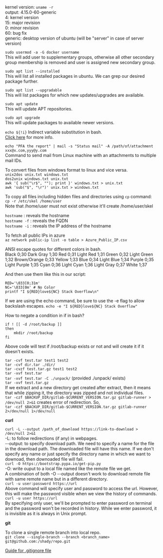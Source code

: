 kernel version: `uname -r` <br>
output: 4.15.0-60-generic <br>
4: kernel version <br>
15: major revision <br>
0: minor revision <br>
60: bug fix <br>
generic: desktop version of ubuntu \(will be "server" in case of server version\)

`sudo usermod -a -G docker username` <br>
This will add user to supplementary groups, otherwise all other secondary group membership is removed and user is assigned new secondary group.

`sudo apt list --installed` <br>
This will list all installed packages in ubuntu. We can grep our desired package further.

`sudo apt list --upgradable` <br>
This will list packages for which new updates/upgrades are available.

`sudo apt update` <br>
This will update APT repositories.

`sudo apt upgrade` <br>
This will update packages to available newer versions.

`echo ${!i}` Indirect variable substitution in bash.<br>
[Click here](https://stackoverflow.com/questions/57957477/how-to-perform-variable-substitution-in-bash-scripting?noredirect=1#comment102327282_57957477) for more info.

`echo "PFA the report" | mail -s "Status mail" -A /path/of/attachment xxx@x.com,yyy@y.com` <br>
Command to send mail from Linux machine with an attachments to multiple mail IDs.

To convert files from windows format to linux and vice versa. <br>
`unix2dos unix.txt windows.txt` <br>
`dos2unix windows.txt unix.txt` <br>
`awk '{ sub("\r$", ""); print }' windows.txt > unix.txt` <br>
`awk 'sub("$", "\r")' unix.txt > windows.txt` <br>

To copy all files including hidden files and directories using `cp` command: <br>
`cp -r /etc/skel /home/user` <br>
Note that /home/user must not exist otherwise it'll create /home/user/skel <br>

`hostname` : reveals the hostname <br>
`hostname -f` : reveals the FQDN <br>
`hostname -i` : reveals the IP address of the hostname

To fetch all public IPs in azure <br>
`az network public-ip list -o table > Azure_Public_IP.csv`

ANSI escape quotes for different colors in bash. <br>
Black        0;30     Dark Gray     1;30
Red          0;31     Light Red     1;31
Green        0;32     Light Green   1;32
Brown/Orange 0;33     Yellow        1;33
Blue         0;34     Light Blue    1;34
Purple       0;35     Light Purple  1;35
Cyan         0;36     Light Cyan    1;36
Light Gray   0;37     White         1;37

And then use them like this in our script:
```
RED='\033[0;31m'
NC='\033[0m' # No Color
printf "I ${RED}love${NC} Stack Overflow\n"
```

If we are using the echo command, be sure to use the -e flag to allow backslash escapes.
`echo -e "I ${RED}love${NC} Stack Overflow"`

How to negate a condition in if in bash? <br>
```
if ! [[ -d /root/backup ]]
then
    mkdir /root/backup
fi
```
Above code will test if /root/backup exists or not and will create it if it doesn't exists.

`tar -cvf test.tar test1 test2` <br>
`tar -cvf dir.tar ./dir/` <br>
`tar -cvzf test.tar.gz test1 test2` <br>
`tar -xvf test.tar` <br>
`tar -xvf test.tar -C ./unpack/` (provided \./unpack/ exists) <br>
`tar -xvf test.tar.gz` <br>
If we extract and a new directory get created after extract, then it means that while zipping it, the directory was zipped and not individual files. <br>
`tar -czf $BACKUP_DIR/gitlab-$CURRENT_VERSION.tar.gz gitlab-runner > /dev/null 2>&1` creates error of redirection. So, <br>
`tar -czf $BACKUP_DIR/gitlab-$CURRENT_VERSION.tar.gz gitlab-runner 2>/dev/null 1>/dev/null`

**curl**

`curl -L --output /path_of_download https://link-to-download > /dev/null 2>&1` <br>
-L: to follow redirections (if any) in webpages. <br>
--output: to specify download path. We need to specify a name for the file in the download path. The downloaded file will have this name. If we don't specify any name or just specify the directory name in which we want to downoad, then downoaded file will fail. <br>
`curl -O https://bootstrap.pypa.io/get-pip.py` <br>
-O: write ouput to a local file named like the remote file we get. <br>
A combination of both -O --output doesn't work to download remote file with same remote name but in a different directory. <br>
`curl -u user:password https://url` <br>
Above command will specify user and password to access the url. However, this will make the password visible when we view the history of commands. <br>
`curl -u user https://url` <br>
By specifying only user, we'll be prompted to enter password on terminal and the password won't be recorded in history. While we enter password, it is invisible as it is always in Unix prompt.

**git**

To clone a single remote branch into local repo. <br>
`git clone --single-branch --branch <branch_name> git@github.com:/shady/repo.git`

[Guide for .gitignore file](https://www.atlassian.com/git/tutorials/saving-changes/gitignore)
